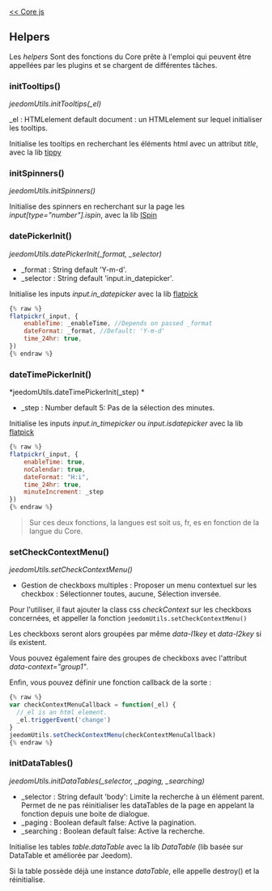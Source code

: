 [<< Core js](/fr_FR/dev/corejs/index)  
## Helpers

Les *helpers* Sont des fonctions du Core prête à l'emploi qui peuvent être appellées par les plugins et se chargent de différentes tâches.


### initTooltips()

*jeedomUtils.initTooltips(_el)*

_el : HTMLelement default document : un HTMLelement sur lequel initialiser les tooltips.

Initialise les tooltips en recherchant les éléments html avec un attribut *title*, avec la lib [tippy](https://atomiks.github.io/tippyjs/)



### initSpinners() 

*jeedomUtils.initSpinners()*

Initialise des spinners en recherchant sur la page les *input[type="number"].ispin*, avec la lib [ISpin](https://unmanner.github.io/ispinjs/)


### datePickerInit()

*jeedomUtils.datePickerInit(_format, _selector)*

- _format : String default 'Y-m-d'.  
- _selector : String default 'input.in_datepicker'.  

Initialise les inputs *input.in_datepicker* avec la lib [flatpick](https://flatpickr.js.org/)

````js
{% raw %}
flatpickr(_input, {
    enableTime: _enableTime, //Depends on passed _format
    dateFormat: _format, //Default: 'Y-m-d'
    time_24hr: true,
})
{% endraw %}
````

### dateTimePickerInit()

*jeedomUtils.dateTimePickerInit(_step) *

- _step : Number default 5: Pas de la sélection des minutes.  

Initialise les inputs *input.in_timepicker* ou *input.isdatepicker* avec la lib [flatpick](https://flatpickr.js.org/)

````js
{% raw %}
flatpickr(_input, {
    enableTime: true,
    noCalendar: true,
    dateFormat: "H:i",
    time_24hr: true,
    minuteIncrement: _step
})
{% endraw %}
````
> Sur ces deux fonctions, la langues est soit us, fr, es en fonction de la langue du Core.


### setCheckContextMenu() 

*jeedomUtils.setCheckContextMenu()*

- Gestion de checkboxs multiples : Proposer un menu contextuel sur les checkbox : Sélectionner toutes, aucune, Sélection inversée.

Pour l'utiliser, il faut ajouter la class css *checkContext* sur les checkboxs concernées, et appeller la fonction ``jeedomUtils.setCheckContextMenu()``

Les checkboxs seront alors groupées par même *data-l1key* et *data-l2key* si ils existent.

Vous pouvez également faire des groupes de checkboxs avec l'attribut *data-context="group1"*.

Enfin, vous pouvez définir une fonction callback de la sorte :

````js
{% raw %}
var checkContextMenuCallback = function(_el) {
  //_el is an html element.
  _el.triggerEvent('change')
}
jeedomUtils.setCheckContextMenu(checkContextMenuCallback)
{% endraw %}
````

### initDataTables() 

*jeedomUtils.initDataTables(_selector, _paging, _searching)*  

- _selector : String default 'body': Limite la recherche à un élément parent. Permet de ne pas réinitialiser les dataTables de la page en appelant la fonction depuis une boite de dialogue.  
- _paging : Boolean default false: Active la pagination.  
- _searching : Boolean default false: Active la recherche.  

Initialise les tables *table.dataTable* avec la lib *DataTable* (lib basée sur DataTable et améliorée par Jeedom).

Si la table possède déjà une instance *dataTable*, elle appelle destroy() et la réinitialise.